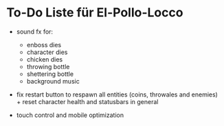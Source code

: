 # To-Do Liste für El-Pollo-Locco

- sound fx for:

  - enboss dies
  - character dies
  - chicken dies
  - throwing bottle
  - shettering bottle
  - background music

- fix restart button to respawn all entities (coins, throwales and enemies) + reset character health and statusbars in general

- touch control and mobile optimization
